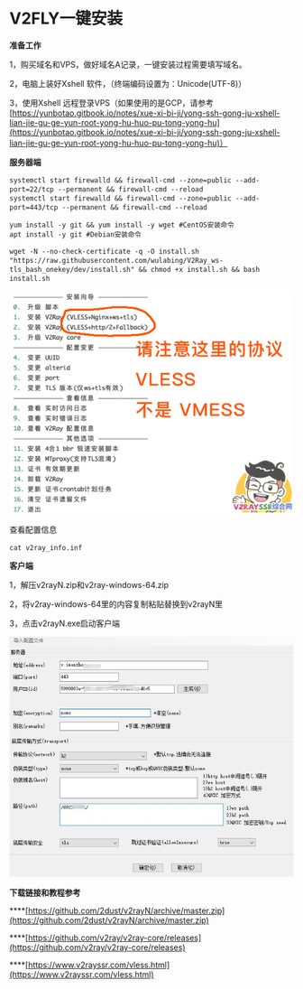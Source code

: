 # V2FLY一键安装

**准备工作**

1，购买域名和VPS，做好域名A记录，一键安装过程需要填写域名。 

2，电脑上装好Xshell 软件，（终端编码设置为：Unicode\(UTF-8\)）

3，使用Xshell 远程登录VPS（如果使用的是GCP，请参考[https://yunbotao.gitbook.io/notes/xue-xi-bi-ji/yong-ssh-gong-ju-xshell-lian-jie-gu-ge-yun-root-yong-hu-huo-pu-tong-yong-hu](https://yunbotao.gitbook.io/notes/xue-xi-bi-ji/yong-ssh-gong-ju-xshell-lian-jie-gu-ge-yun-root-yong-hu-huo-pu-tong-yong-hu)）

**服务器端**

```text
systemctl start firewalld && firewall-cmd --zone=public --add-port=22/tcp --permanent && firewall-cmd --reload
systemctl start firewalld && firewall-cmd --zone=public --add-port=443/tcp --permanent && firewall-cmd --reload
```

```text
yum install -y git && yum install -y wget #CentOS安装命令
apt install -y git #Debian安装命令
```

```text
wget -N --no-check-certificate -q -O install.sh "https://raw.githubusercontent.com/wulabing/V2Ray_ws-tls_bash_onekey/dev/install.sh" && chmod +x install.sh && bash install.sh
```

![](../.gitbook/assets/222.png)

查看配置信息

```text
cat v2ray_info.inf
```

**客户端**

1，解压v2rayN.zip和v2ray-windows-64.zip

2，将v2ray-windows-64里的内容复制粘贴替换到v2rayN里

3，点击v2rayN.exe启动客户端

![](../.gitbook/assets/ke-hu-duan-pei-zhi-.jpg)

**下载链接和教程参考**

\*\*\*\*[https://github.com/2dust/v2rayN/archive/master.zip](https://github.com/2dust/v2rayN/archive/master.zip)

\*\*\*\*[https://github.com/v2ray/v2ray-core/releases](https://github.com/v2ray/v2ray-core/releases)

\*\*\*\*[https://www.v2rayssr.com/vless.html](https://www.v2rayssr.com/vless.html)

